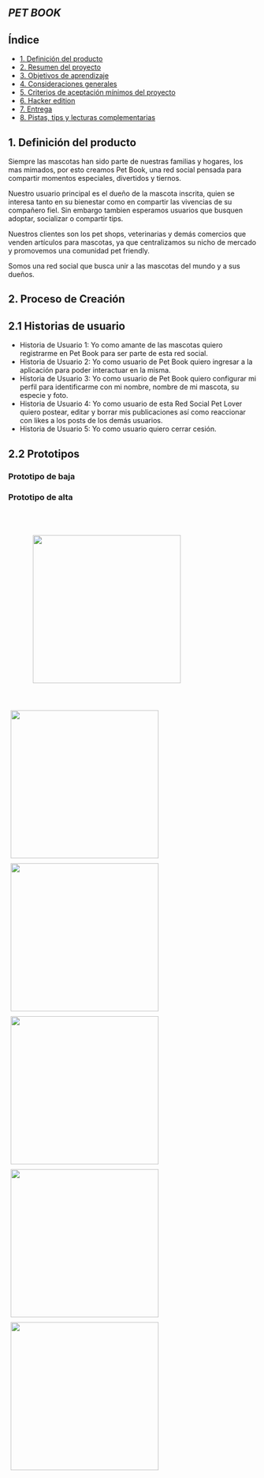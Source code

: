 ## ***PET BOOK***

## Índice

* [1. Definición del producto](#1-definición-del-producto)
* [2. Resumen del proyecto](#2-resumen-del-proyecto)
* [3. Objetivos de aprendizaje](#3-objetivos-de-aprendizaje)
* [4. Consideraciones generales](#4-consideraciones-generales)
* [5. Criterios de aceptación mínimos del proyecto](#5-criterios-de-aceptación-mínimos-del-proyecto)
* [6. Hacker edition](#6-hacker-edition)
* [7. Entrega](#7-entrega)
* [8. Pistas, tips y lecturas complementarias](#8-pistas-tips-y-lecturas-complementarias)

## 1. Definición del producto 

Siempre las mascotas han sido parte de nuestras familias y hogares, los mas mimados, por esto creamos Pet Book,
una red social pensada para compartir momentos especiales, divertidos y tiernos.

Nuestro usuario principal es el dueño de la mascota inscrita, quien se interesa tanto en su bienestar como en compartir las vivencias de su compañero fiel. Sin embargo tambien esperamos usuarios que busquen adoptar, socializar o compartir tips.

Nuestros clientes son los pet shops, veterinarias y demás comercios que venden artículos para mascotas, ya que centralizamos su nicho de mercado y promovemos una comunidad pet friendly.

Somos una red social que busca unir a las mascotas del mundo y a sus dueños.  

## 2. Proceso de Creación

## 2.1 Historias de usuario

* Historia de Usuario 1: Yo como amante de las mascotas quiero registrarme en Pet Book para ser parte de esta red social.
* Historia de Usuario 2: Yo como usuario de Pet Book quiero ingresar a la aplicación para poder interactuar en la misma.
* Historia de Usuario 3: Yo como usuario de Pet Book quiero configurar mi perfil para identificarme con mi nombre, nombre de mi mascota, su especie y foto.
* Historia de Usuario 4: Yo como usuario de esta Red Social Pet Lover quiero postear, editar y borrar mis publicaciones así como reaccionar con likes a los posts de los demás usuarios.
* Historia de Usuario 5: Yo como usuario quiero cerrar cesión.

## 2.2 Prototipos

### Prototipo de baja

### Prototipo de alta

<p><img src='src/Img/Interfaz_Inicio.png' style='margin:50px' width='300px'><img src='src/Img/Interfaz_Registro.png' style='margin:5px' width='300px'><img src='src/Img/Interfaz_Config_Perfil.png' style='margin:5px' width='300px'><img src='src/Img/Interfaz_Inicio_Sesión.png' style='margin:5px' width='300px'><img src='src/Img/Interfaz_Perfil.png' style='margin:5px' width='300px'><img src='src/Img/Interfaz_Muro.png' style='margin:5px' width='300px'></p>
